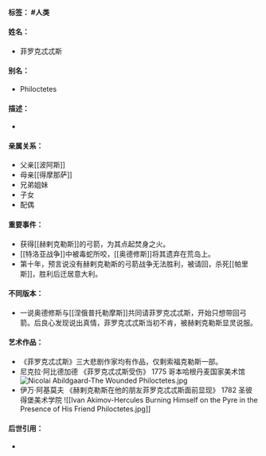 #### 标签： #人类
#### 姓名：
- 菲罗克忒忒斯
#### 别名：
- Philoctetes
#### 描述：
- 
#### 亲属关系：
- 父亲[[波阿斯]]
- 母亲[[得摩那萨]]
- 兄弟姐妹
- 子女
- 配偶
#### 重要事件：
- 获得[[赫剌克勒斯]]的弓箭，为其点起焚身之火。
- [[特洛亚战争]]中被毒蛇所咬，[[奥德修斯]]将其遗弃在荒岛上。
- 第十年，预言说没有赫剌克勒斯的弓箭战争无法胜利，被请回，杀死[[帕里斯]]，胜利后迁居意大利。
#### 不同版本：
- 一说奥德修斯与[[涅俄普托勒摩斯]]共同请菲罗克忒忒斯，开始只想带回弓箭。后良心发现说出真情，菲罗克忒忒斯当初不肯，被赫剌克勒斯显灵说服。
#### 艺术作品：
- 《菲罗克忒忒斯》三大悲剧作家均有作品，仅剩索福克勒斯一部。
- 尼克拉·阿比德加德 《菲罗克忒忒斯受伤》 1775 哥本哈根丹麦国家美术馆
![Nicolai Abildgaard-The Wounded Philoctetes.jpg](https://r2.hcplantern.top/2024/03/23/1711189593.jpg)
- 伊万·阿基莫夫 《赫剌克勒斯在他的朋友菲罗克忒忒斯面前显现》 1782 圣彼得堡美术学院
![[Ivan Akimov-Hercules Burning Himself on the Pyre in the Presence of His Friend Philoctetes.jpg]]
#### 后世引用：
- 